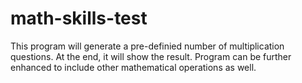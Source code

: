 # math-skills-test
This program will generate a pre-definied number of multiplication questions. At the end, it will show the result.
Program can be further enhanced to include other mathematical operations as well.

